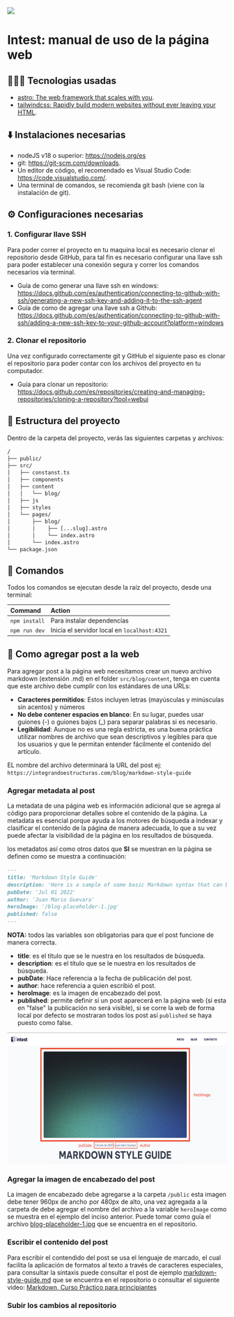 <img src="https://juanmario27.github.io/logo.svg" width="300px" style="margin: 0 auto"/>

# Intest: manual de uso de la página web

## 👨🏻‍💻 Tecnologias usadas

- [astro: The web framework that scales with you](https://astro.build/).
- [tailwindcss: Rapidly build modern websites without ever leaving your HTML](https://tailwindcss.com/).

## ⬇️ Instalaciones necesarias

- nodeJS v18 o superior: https://nodejs.org/es
- git: https://git-scm.com/downloads.
- Un editor de código, el recomendado es Visual Studio Code: https://code.visualstudio.com/.
- Una terminal de comandos, se recomienda git bash (viene con la instalación de git).

## ⚙️ Configuraciones necesarias

### 1. Configurar llave SSH

Para poder correr el proyecto en tu maquina local es necesario clonar el repositorio desde GitHub, para tal fin es necesario configurar una llave ssh para poder establecer una conexión segura y correr los comandos necesarios vía terminal.

- Guía de como generar una llave ssh en windows: https://docs.github.com/es/authentication/connecting-to-github-with-ssh/generating-a-new-ssh-key-and-adding-it-to-the-ssh-agent
- Guía de como de agregar una llave ssh a Github: https://docs.github.com/es/authentication/connecting-to-github-with-ssh/adding-a-new-ssh-key-to-your-github-account?platform=windows

### 2. Clonar el repositorio

Una vez configurado correctamente git y GitHub el siguiente paso es clonar el repositorio para poder contar con los archivos del proyecto en tu computador.

- Guía para clonar un repositorio: https://docs.github.com/es/repositories/creating-and-managing-repositories/cloning-a-repository?tool=webui

## 📂 Estructura del proyecto

Dentro de la carpeta del proyecto, verás las siguientes carpetas y archivos:

```
/
├── public/
├── src/
│   ├── constanst.ts
│   ├── components
│   ├── content
│   │   └── blog/
│   ├── js
│   ├── styles
│   └── pages/
│       ├── blog/
│       │    ├── [...slug].astro
│       │    └── index.astro
│       └── index.astro
└── package.json
```

## 🚀 Comandos

Todos los comandos se ejecutan desde la raíz del proyecto, desde una terminal:

| Command       | Action                                       |
| :------------ | :------------------------------------------- |
| `npm install` | Para instalar dependencias                   |
| `npm run dev` | Inicia el servidor local en `localhost:4321` |

## 📝 Como agregar post a la web

Para agregar post a la página web necesitamos crear un nuevo archivo markdown (extensión .md) en el folder `src/blog/content`, tenga en cuenta que este archivo debe cumplir con los estándares de una URLs:

- **Caracteres permitidos**: Estos incluyen letras (mayúsculas y minúsculas sin acentos) y números
- **No debe contener espacios en blanco**: En su lugar, puedes usar guiones (-) o guiones bajos (\_) para separar palabras si es necesario.
- **Legibilidad**: Aunque no es una regla estricta, es una buena práctica utilizar nombres de archivo que sean descriptivos y legibles para que los usuarios y que le permitan entender fácilmente el contenido del artículo.

EL nombre del archivo determinará la URL del post ej: `https://integrandoestructuras.com/blog/markdown-style-guide`

### Agregar metadata al post

La metadata de una página web es información adicional que se agrega al código para proporcionar detalles sobre el contenido de la página. La metadata es esencial porque ayuda a los motores de búsqueda a indexar y clasificar el contenido de la página de manera adecuada, lo que a su vez puede afectar la visibilidad de la página en los resultados de búsqueda.

los metadatos así como otros datos que **SI** se muestran en la página se definen como se muestra a continuación:

```md
---
title: 'Markdown Style Guide'
description: 'Here is a sample of some basic Markdown syntax that can be used when writing Markdown content in Astro.'
pubDate: 'Jul 01 2022'
author: 'Juan Mario Guevara'
heroImage: '/blog-placeholder-1.jpg'
published: false
---
```

**NOTA:** todos las variables son obligatorias para que el post funcione de manera correcta. 

- **title**: es el título que se le nuestra en los resultados de búsqueda.
- **description**: es el título que se le nuestra en los resultados de búsqueda.
- **pubDate**: Hace referencia a la fecha de publicación del post.
- **author**: hace referencia a quien escribió el post.
- **‌heroImage**: es la imagen de encabezado del post. 
- **published**: permite definir si un post aparecerá en la página web (si esta en "false" la publicación no será visible), si se corre la web de forma local por defecto se mostraran todos los post así `published` se haya puesto como false.

<img src="./doc/post.png" height="300px" style="margin: 0 auto"/>

### Agregar la imagen de encabezado del post

La imagen de encabezado debe agregarse a la carpeta `/public` esta imagen debe tener 960px de ancho  por 480px de alto, una vez agregada a la carpeta de debe agregar el nombre del archivo a la variable `heroImage` como se muestra en el ejemplo del inciso anterior. Puede tomar como guía el archivo [blog-placeholder-1.jpg](./public/blog-placeholder-1.jpg) que se encuentra en el repositorio. 

### Escribir el contenido del post
Para escribir el contendido del post se usa el lenguaje de marcado, el cual facilita la aplicación de formatos al texto a través de caracteres especiales, para consultar la sintaxis puede consultar el post de ejemplo [markdown-style-guide.md](./src/blog/content/markdown-style-guide.md) que se encuentra en el repositorio o consultar el siguiente video: [Markdown, Curso Práctico para principiantes](https://www.youtube.com/watch?v=oxaH9CFpeEE)

### Subir los cambios al repositorio    
